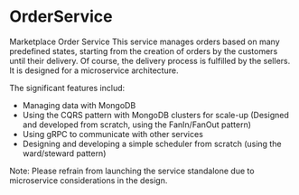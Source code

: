 # OrderService
Marketplace Order Service
This service manages orders based on many predefined states, starting from the creation of orders by the customers until their delivery. Of course, the delivery process is fulfilled by the sellers. It is designed for a microservice architecture.

The significant features includ:
- Managing data with MongoDB
- Using the CQRS pattern with MongoDB clusters for scale-up (Designed and developed from scratch, using the FanIn/FanOut pattern)
- Using gRPC to communicate with other services
- Designing and developing a simple scheduler from scratch (using the ward/steward pattern)
  
Note: Please refrain from launching the service standalone due to microservice considerations in the design.
